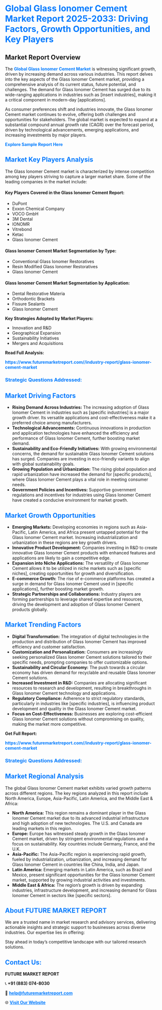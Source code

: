 <h1 style="color: #007BFF;">Global Glass Ionomer Cement Market Report 2025-2033: Driving Factors, Growth Opportunities, and Key Players</h1>

<section id="overview">
<h2>Market Report Overview</h2>
<p>The <a href="https://www.futuremarketreport.com//industry-report/glass-ionomer-cement-market" style="color: #007BFF; text-decoration: none;"><strong>Global Glass Ionomer Cement Market</strong></a> is witnessing significant growth, driven by increasing demand across various industries. This report delves into the key aspects of the Glass Ionomer Cement market, providing a comprehensive analysis of its current status, future potential, and challenges. The demand for Glass Ionomer Cement has surged due to its wide-ranging applications in industries such as [insert industries], making it a critical component in modern-day [applications].</p>
<p>As consumer preferences shift and industries innovate, the Glass Ionomer Cement market continues to evolve, offering both challenges and opportunities for stakeholders. The global market is expected to expand at a substantial compound annual growth rate (CAGR) over the forecast period, driven by technological advancements, emerging applications, and increasing investments by major players.</p>
</section>

<section id="overview">
<p><a href="https://www.futuremarketreport.com//request-sample/reportId=80154" style="color: #007BFF; text-decoration: none;"><strong>Explore Sample Report Here</strong></a></p>
</section>

<section id="key-players">
<h2 style="color: #007BFF;">Market Key Players Analysis</h2>
<p>The Glass Ionomer Cement market is characterized by intense competition among key players striving to capture a larger market share. Some of the leading companies in the market include:</p>
<h4>Key Players Covered in the Glass Ionomer Cement Report:</h4>
<ul><li>DuPont</li><li>Exxon Chemical Company</li><li>VOCO GmbH</li><li>3M Dental</li><li>IONOMR</li><li>Vitrebond</li><li>Ketac</li><li>Glass Ionomer Cement</li></ul>
<h4>Glass Ionomer Cement Market Segmentation by Type:</h4>
<ul><li>Conventional Glass Ionomer Restoratives</li><li>Resin Modified Glass Ionomer Restoratives</li><li>Glass Ionomer Cement</li></ul>

<h4>Glass Ionomer Cement Market Segmentation by Application:</h4>
<ul><li>Dental Restorative Materia</li><li>Orthodontic Brackets</li><li>Fissure Sealants</li><li>Glass Ionomer Cement</li></ul>
<p><strong>Key Strategies Adopted by Market Players:</strong></p>
<ul>
<li>Innovation and R&D</li>
<li>Geographical Expansion</li>
<li>Sustainability Initiatives</li>
<li>Mergers and Acquisitions</li>
</ul>
</section>

<section>
<p><strong>Read Full Analysis: </strong></p><a href="https://www.futuremarketreport.com//industry-report/glass-ionomer-cement-market" style="color: #007BFF; text-decoration: none;"><strong>https://www.futuremarketreport.com//industry-report/glass-ionomer-cement-market</strong></a>
<h3 style="color: #007BFF;">Strategic Questions Addressed:</h3>
</section>

<section id="driving-factors">
<h2 style="color: #007BFF;">Market Driving Factors</h2>
<ul>
<li><strong>Rising Demand Across Industries:</strong> The increasing adoption of Glass Ionomer Cement in industries such as [specific industries] is a major growth driver. Its versatile applications and cost-effectiveness make it a preferred choice among manufacturers.</li>
<li><strong>Technological Advancements:</strong> Continuous innovations in production and application technologies have enhanced the efficiency and performance of Glass Ionomer Cement, further boosting market demand.</li>
<li><strong>Sustainability and Eco-Friendly Initiatives:</strong> With growing environmental concerns, the demand for sustainable Glass Ionomer Cement solutions has surged. Companies are investing in eco-friendly variants to align with global sustainability goals.</li>
<li><strong>Growing Population and Urbanization:</strong> The rising global population and rapid urbanization have increased the demand for [specific products], where Glass Ionomer Cement plays a vital role in meeting consumer needs.</li>
<li><strong>Government Policies and Incentives:</strong> Supportive government regulations and incentives for industries using Glass Ionomer Cement have created a conducive environment for market growth.</li>
</ul>
</section>

<section id="growth-opportunities">
<h2 style="color: #007BFF;">Market Growth Opportunities</h2>
<ul>
<li><strong>Emerging Markets:</strong> Developing economies in regions such as Asia-Pacific, Latin America, and Africa present untapped potential for the Glass Ionomer Cement market. Increasing industrialization and urbanization in these regions are key growth drivers.</li>
<li><strong>Innovative Product Development:</strong> Companies investing in R&D to create innovative Glass Ionomer Cement products with enhanced features and applications are likely to gain a competitive edge.</li>
<li><strong>Expansion into Niche Applications:</strong> The versatility of Glass Ionomer Cement allows it to be utilized in niche markets such as [specific niches], creating opportunities for growth and diversification.</li>
<li><strong>E-commerce Growth:</strong> The rise of e-commerce platforms has created a surge in demand for Glass Ionomer Cement used in [specific applications], further boosting market growth.</li>
<li><strong>Strategic Partnerships and Collaborations:</strong> Industry players are forming partnerships to leverage shared expertise and resources, driving the development and adoption of Glass Ionomer Cement products globally.</li>
</ul>
</section>

<section id="trending-factors">
<h2 style="color: #007BFF;">Market Trending Factors</h2>
<ul>
<li><strong>Digital Transformation:</strong> The integration of digital technologies in the production and distribution of Glass Ionomer Cement has improved efficiency and customer satisfaction.</li>
<li><strong>Customization and Personalization:</strong> Consumers are increasingly seeking personalized Glass Ionomer Cement solutions tailored to their specific needs, prompting companies to offer customizable options.</li>
<li><strong>Sustainability and Circular Economy:</strong> The push towards a circular economy has driven demand for recyclable and reusable Glass Ionomer Cement solutions.</li>
<li><strong>Increased Investment in R&D:</strong> Companies are allocating significant resources to research and development, resulting in breakthroughs in Glass Ionomer Cement technology and applications.</li>
<li><strong>Regulatory Compliance:</strong> Adherence to strict regulatory standards, particularly in industries like [specific industries], is influencing product development and quality in the Glass Ionomer Cement market.</li>
<li><strong>Focus on Cost-Effectiveness:</strong> Businesses are exploring cost-efficient Glass Ionomer Cement solutions without compromising on quality, making the market more competitive.</li>
</ul>
</section>

<section>
<p><strong>Get Full Report: </strong></p><a href="https://www.futuremarketreport.com//industry-report/glass-ionomer-cement-market" style="color: #007BFF; text-decoration: none;"><strong>https://www.futuremarketreport.com//industry-report/glass-ionomer-cement-market</strong></a>
<h3 style="color: #007BFF;">Strategic Questions Addressed:</h3>
</section>


<section id="regional-analysis">
<h2 style="color: #007BFF;">Market Regional Analysis</h2>
<p>The global Glass Ionomer Cement market exhibits varied growth patterns across different regions. The key regions analyzed in this report include North America, Europe, Asia-Pacific, Latin America, and the Middle East & Africa:</p>
<ul>
<li><strong>North America:</strong> This region remains a dominant player in the Glass Ionomer Cement market due to its advanced industrial infrastructure and high adoption of new technologies. The U.S. and Canada are leading markets in this region.</li>
<li><strong>Europe:</strong> Europe has witnessed steady growth in the Glass Ionomer Cement market, driven by stringent environmental regulations and a focus on sustainability. Key countries include Germany, France, and the U.K.</li>
<li><strong>Asia-Pacific:</strong> The Asia-Pacific region is experiencing rapid growth, fueled by industrialization, urbanization, and increasing demand for Glass Ionomer Cement in countries like China, India, and Japan.</li>
<li><strong>Latin America:</strong> Emerging markets in Latin America, such as Brazil and Mexico, present significant opportunities for the Glass Ionomer Cement market, supported by growing industrial activities and investments.</li>
<li><strong>Middle East & Africa:</strong> The region’s growth is driven by expanding industries, infrastructure development, and increasing demand for Glass Ionomer Cement in sectors like [specific sectors].</li>
</ul>
</section>

<footer>
<h2 style="color: #007BFF;">About FUTURE MARKET REPORT</h2>
<p>We are a trusted name in market research and advisory services, delivering actionable insights and strategic support to businesses across diverse industries. Our expertise lies in offering:</p>

<p>Stay ahead in today’s competitive landscape with our tailored research solutions.</p>

<h2 style="color: #007BFF;">Contact Us:</h2>
<p><strong>FUTURE MARKET REPORT</strong></p>
<p>📞 <strong>+91 (883) 074-8030</strong></p>
<p>📧 <strong><a href="mailto:help@futuremarketreport.com" style="color: #007BFF;">help@futuremarketreport.com</a></strong></p>
<p>🌐 <strong><a href="https://www.futuremarketreport.com/" style="color: #007BFF;">Visit Our Website</a></strong></p>
</footer>